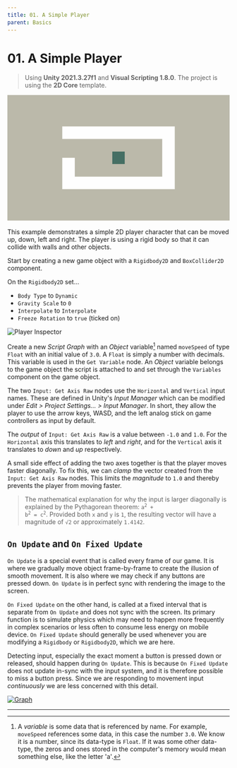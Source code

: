 ```yaml
---
title: 01. A Simple Player
parent: Basics
---
```


# 01. A Simple Player

> Using **Unity 2021.3.27f1** and **Visual Scripting 1.8.0**. The project is using the **2D Core** template.

![Demo](./demo.gif)

This example demonstrates a simple 2D player character that can be moved up, down, left and right. The player is using a rigid body so that it can collide with walls and other objects.

Start by creating a new game object with a `Rigidbody2D` and `BoxCollider2D` component. 

On the `Rigidbody2D` set...

- `Body Type` to `Dynamic`
- `Gravity Scale` to `0`
- `Interpolate` to `Interpolate`
- `Freeze Rotation` to `true` (ticked on)

<img src="./player-inspector-1x.webp" srcset="./player-inspector-1x.webp 1x, ./player-inspector-2x.webp 2x" alt="Player Inspector">

Create a new *Script Graph* with an *Object* variable[^1] named `moveSpeed` of type `Float` with an initial value of `3.0`. A `Float` is simply a number with decimals. This variable is used in the `Get Variable` node. An *Object* variable belongs to the game object the script is attached to and set through the `Variables` component on the game object.

The two `Input: Get Axis Raw` nodes use the `Horizontal` and `Vertical` input names. These are defined in Unity's *Input Manager* which can be modified under *Edit > Project Settings... > Input Manager*. In short, they allow the player to use the arrow keys, WASD, and the left analog stick on game controllers as input by default.

The *output* of `Input: Get Axis Raw` is a value between `-1.0` and `1.0`. For the `Horizontal` axis this translates to *left* and *right*, and for the `Vertical` axis it translates to *down* and *up* respectively.

A small side effect of adding the two axes together is that the player moves faster diagonally. To fix this, we can *clamp* the vector created from the `Input: Get Axis Raw` nodes. This limits the *magnitude* to `1.0` and thereby prevents the player from moving faster.

> The mathematical explanation for why the input is larger diagonally is explained by the Pythagorean theorem: <code>a<sup>2</sup> + b<sup>2</sup> = c<sup>2</sup></code>. Provided both `x` and `y` is `1`, the resulting vector will have a magnitude of <code>&radic;2</code> or approximately `1.4142`.

## `On Update` and `On Fixed Update`

`On Update` is a special event that is called every frame of our game. It is where we gradually move object frame-by-frame to create the illusion of smooth movement. It is also where we may check if any buttons are pressed down. `On Update` is in perfect sync with rendering the image to the screen.

`On Fixed Update` on the other hand, is called at a fixed interval that is separate from `On Update` and does not sync with the screen. Its primary function is to simulate physics which may need to happen more frequently in complex scenarios or less often to consume less energy on mobile device. `On Fixed Update` should generally be used whenever you are modifying a `Rigidbody` or `Rigidbody2D`, which we are here.

Detecting input, especially the exact moment a button is pressed down or released, should happen during `On Update`. This is because `On Fixed Update` does not update in-sync with the input system, and it is therefore possible to miss a button press. Since we are responding to movement input *continuously* we are less concerned with this detail.

[<img src="./graph-1x.webp" srcset="./graph-1x.webp 1x, ./graph-2x.webp 2x" alt="Graph">](./graph-2x.webp)

---

[^1]: A *variable* is some data that is referenced by name. For example, `moveSpeed` references some data, in this case the number `3.0`. We know it is a number, since its data-type is `Float`. If it was some other data-type, the zeros and ones stored in the computer's memory would mean something else, like the letter 'a'.